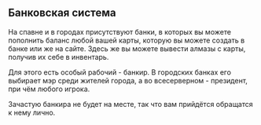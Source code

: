 ## Банковская система

На спавне и в городах присутствуют банки, в которых вы можете пополнить баланс любой вашей карты, которую вы можете создать в банке  или же на сайте. Здесь же вы можете вывести алмазы с карты, получив их себе в инвентарь. 

Для этого есть особый рабочий - банкир. В городских банках его выбирает мэр среди жителей города, а во всесерверном - президент, при чём любого игрока.

Зачастую банкира не будет на месте, так что вам прийдётся обращатся к нему лично.